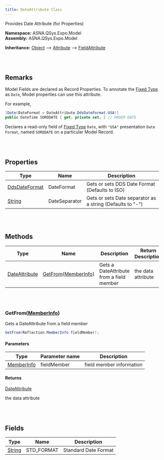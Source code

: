 ```yaml
---
title: DateAttribute Class
---
```


Provides Date Attribute (for Properties)

**Namespace:** ASNA.QSys.Expo.Model <br/>
**Assembly:** ASNA.QSys.Expo.Model

**Inheritance:** [Object](https://docs.microsoft.com/en-us/dotnet/api/system.object) --> [Attribute](https://docs.microsoft.com/en-us/dotnet/api/system.attribute) --> [FieldAttribute](/reference/asna-qsys-expo/expo-model/field-attribute.html)

<br>
<br>

## Remarks

Model Fields are declared as Record Properties. To annotate the [Fixed Type](https://asnaqsys.github.io/concepts/program-structure/qsys-fixedtypes) as `Date`, Model properties can use this attribute.

For example,

```cs
[Date(DateFormat = DateAttribute.DdsDateFormat.USA)]
public DateTime SORDDATE { get; private set; } // ORDER DATE
```

Declares a read-only field of [Fixed Type](https://asnaqsys.github.io/concepts/program-structure/qsys-fixedtypes) `Date`, with `"USA"` presentation `Date Format`, named `SORDDATE` on a particular Model Record.

<br>
<br>

## Properties

| Type | Name | Description 
| --- | --- | ---  
| [DdsDateFormat]($$TODO-DdsDateFormat.html) | DateFormat | Gets or sets DDS Date Format (Defaults to ISO) | 
| [String](https://docs.microsoft.com/en-us/dotnet/api/system.string) | DateSeparator | Gets or sets Date separator as a string (Defaults to "-")

<br>
<br>

## Methods

| Type | Name | Description | Return Description 
| --- | --- | --- | --- 
| [DateAttribute](/reference/asna-qsys-expo/expo-model/date-attribute.html) | [GetFrom](#getfrommemberinfo)([MemberInfo]($$TODO-Reflection.MemberInfo.html)) | Gets a DateAttribute from a field member | the data attribute

<br>
<br>

### GetFrom([MemberInfo]($$TODO-Reflection.MemberInfo.html))

Gets a DateAttribute from a field member

```cs
GetFrom(Reflection.MemberInfo fieldMember);
```

#### Parameters

| Type | Parameter name | Description
| --- | --- | ---
| [MemberInfo]($$TODO-Reflection.MemberInfo.html) | fieldMember | field member information 

#### Returns

[DateAttribute](/reference/asna-qsys-expo/expo-model/date-attribute.html)

the data attribute


<br>
<br>

## Fields

| Type | Name | Description
| --- | --- | --- 
| [String](https://docs.microsoft.com/en-us/dotnet/api/system.string) | STD_FORMAT | Standard Date Format

<br>
<br>

